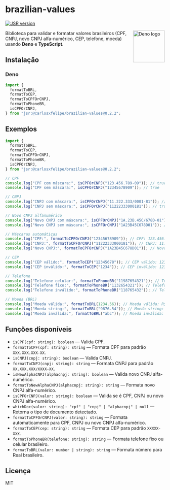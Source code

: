# brazilian-values

[![JSR version](https://img.shields.io/jsr/v/@carlosxfelipe/brazilian-values)](https://jsr.io/@carlosxfelipe/brazilian-values)

<a href="https://deno.com">
  <img align="right" src="https://deno.land/logo.svg" height="100px" alt="Deno logo">
</a>

Biblioteca para validar e formatar valores brasileiros (CPF, CNPJ, novo CNPJ
alfa-numérico, CEP, telefone, moeda) usando **Deno** e **TypeScript**.

## Instalação

### Deno

```ts
import {
  formatToBRL,
  formatToCEP,
  formatToCPFOrCNPJ,
  formatToPhoneBR,
  isCPFOrCNPJ,
} from "jsr:@carlosxfelipe/brazilian-values@0.2.2";
```

## Exemplos

```ts
import {
  formatToBRL,
  formatToCEP,
  formatToCPFOrCNPJ,
  formatToPhoneBR,
  isCPFOrCNPJ,
} from "jsr:@carlosxfelipe/brazilian-values@0.2.2";

// CPF
console.log("CPF com máscara:", isCPFOrCNPJ("123.456.789-09")); // true
console.log("CPF sem máscara:", isCPFOrCNPJ("12345678909")); // true

// CNPJ
console.log("CNPJ com máscara:", isCPFOrCNPJ("11.222.333/0001-81")); // true
console.log("CNPJ sem máscara:", isCPFOrCNPJ("11222333000181")); // true

// Novo CNPJ alfanumérico
console.log("Novo CNPJ com máscara:", isCPFOrCNPJ("1A.23B.45C/678D-01")); // true
console.log("Novo CNPJ sem máscara:", isCPFOrCNPJ("1A23B45C678D01")); // true

// Máscaras automáticas
console.log("CPF:", formatToCPFOrCNPJ("12345678909")); // CPF: 123.456.789-09
console.log("CNPJ:", formatToCPFOrCNPJ("11222333000181")); // CNPJ: 11.222.333/0001-81
console.log("Novo CNPJ:", formatToCPFOrCNPJ("1A23B45C678D01")); // Novo CNPJ: 1A.23B.45C/678D-01

// CEP
console.log("CEP válido:", formatToCEP("12345678")); // CEP válido: 12345-678
console.log("CEP inválido:", formatToCEP("1234")); // CEP inválido: 1234

// Telefone
console.log("Telefone celular:", formatToPhoneBR("11987654321")); // Telefone celular: (11) 98765-4321
console.log("Telefone fixo:", formatToPhoneBR("1132654321")); // Telefone fixo: (11) 3265-4321
console.log("Telefone inválido:", formatToPhoneBR("118765432")); // Telefone inválido: 118765432

// Moeda (BRL)
console.log("Moeda válida:", formatToBRL(1234.56)); // Moeda válida: R$ 1.234,56
console.log("Moeda string:", formatToBRL("9876.54")); // Moeda string: R$ 9.876,54
console.log("Moeda inválida:", formatToBRL("abc")); // Moeda inválida: abc
```

## Funções disponíveis

- `isCPF(cpf: string): boolean` — Valida CPF.
- `formatToCPF(cpf: string): string` — Formata CPF para padrão `XXX.XXX.XXX-XX`.
- `isCNPJ(cnpj: string): boolean` — Valida CNPJ.
- `formatToCNPJ(cnpj: string): string` — Formata CNPJ para padrão
  `XX.XXX.XXX/XXXX-XX`.
- `isNewAlphaCNPJ(alphacnpj: string): boolean` — Valida novo CNPJ alfa-numérico.
- `formatToNewAlphaCNPJ(alphacnpj: string): string` — Formata novo CNPJ
  alfa-numérico.
- `isCPFOrCNPJ(valor: string): boolean` — Valida se é CPF, CNPJ ou novo CNPJ
  alfa-numérico.
- `whichDoc(valor: string): "cpf" | "cnpj" | "alphacnpj" | null` — Retorna o
  tipo de documento detectado.
- `formatToCPFOrCNPJ(valor: string): string` — Formata automaticamente para CPF,
  CNPJ ou novo CNPJ alfa-numérico.
- `formatToCEP(cep: string): string` — Formata CEP para padrão `XXXXX-XXX`.
- `formatToPhoneBR(telefone: string): string` — Formata telefone fixo ou celular
  brasileiro.
- `formatToBRL(valor: number | string): string` — Formata número para Real
  brasileiro.

## Licença

MIT
